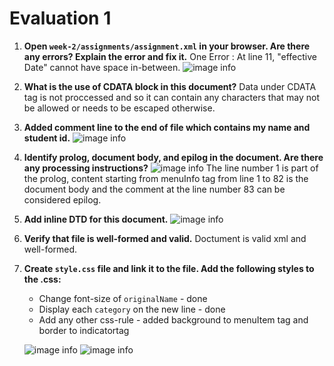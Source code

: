 # Evaluation 1

1. **Open `week-2/assignments/assignment.xml` in your browser. Are there any errors? Explain the error and fix it.**
One Error : At line 11, "effective Date" cannot have space in-between.
![image info](../assets/q1.png)

2. **What is the use of CDATA block in this document?**
    Data under CDATA tag is not proccessed and so it can contain any characters that may not be allowed or needs to be escaped otherwise.

3. **Added comment line to the end of file which contains my name and student id.**
  ![image info](../assets/q3.png)

4. **Identify prolog, document body, and epilog in the document. Are there any processing instructions?**
![image info](../assets/q4.png)
    The line number 1 is part of the prolog, content starting from menuInfo tag from line 1 to 82 is the document body and the comment at the line number 83 can be considered epilog. 


5. **Add inline DTD for this document.**
![image info](../assets/q5.png)

6. **Verify that file is well-formed and valid.**
  Doctument is valid xml and well-formed.

7. **Create `style.css` file and link it to the file. Add the following styles to the .css:**

    - Change font-size of `originalName` - done
    - Display each `category` on the new line - done
    - Add any other css-rule - added background to menuItem tag and border to indicatortag
    
    ![image info](../assets/q7_1.png)
    ![image info](../assets/q7_2.png)
    
    

